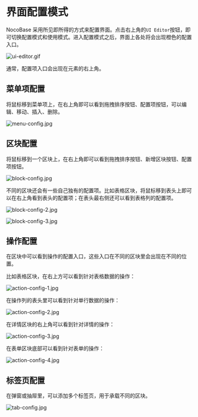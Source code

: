 # 界面配置模式

NocoBase 采用所见即所得的方式来配置界面。点击右上角的`UI Editor`按钮，即可切换配置模式和使用模式。进入配置模式之后，界面上各处将会出现橙色的配置入口。

![ui-editor.gif](https://static-docs.nocobase.com/e582c50f1cf12fee8eb743e1255c550d.gif)

通常，配置项入口会出现在元素的右上角。

## 菜单项配置

将鼠标移到菜单项上，在右上角即可以看到拖拽排序按钮、配置项按钮，可以编辑、移动、插入、删除。

![menu-config.jpg](https://static-docs.nocobase.com/d5adf5b82a94066ade0e819862bc2be3.jpg)

## 区块配置

将鼠标移到一个区块上，在右上角即可以看到拖拽排序按钮、新增区块按钮、配置项按钮。

![block-config.jpg](https://static-docs.nocobase.com/4bdd7a33cabdadd7d6c5e0040d0ef9db.jpg)

不同的区块还会有一些自己独有的配置项。比如表格区块，将鼠标移到表头上即可以在右上角看到表头的配置项；在表头最右侧还可以看到表格列的配置项。

![block-config-2.jpg](https://static-docs.nocobase.com/bdb9976e055fb37214ba31342d389cfa.jpg)

![block-config-3.jpg](https://static-docs.nocobase.com/999847d0a80f25213d3c6a8ab13514d1.jpg)

## 操作配置

在区块中可以看到操作的配置入口，这些入口在不同的区块里会出现在不同的位置。

比如表格区块，在右上方可以看到针对表格数据的操作：

![action-config-1.jpg](https://static-docs.nocobase.com/99eeb6b2657f96709d12accf60d635d5.jpg)

在操作列的表头里可以看到针对单行数据的操作：

![action-config-2.jpg](https://static-docs.nocobase.com/29c5a37149cb8d512897870bf35e7e1f.jpg)

在详情区块的右上角可以看到针对详情的操作：

![action-config-3.jpg](https://static-docs.nocobase.com/46155c5f82ede92ddd80539e022f15e9.jpg)

在表单区块底部可以看到针对表单的操作：

![action-config-4.jpg](https://static-docs.nocobase.com/a55126785d34fdee2e7510c06dc30886.jpg)

## 标签页配置

在弹窗或抽屉里，可以添加多个标签页，用于承载不同的区块。

![tab-config.jpg](https://static-docs.nocobase.com/a91fc4e0c771196c71aea5202ad22b3c.jpg)